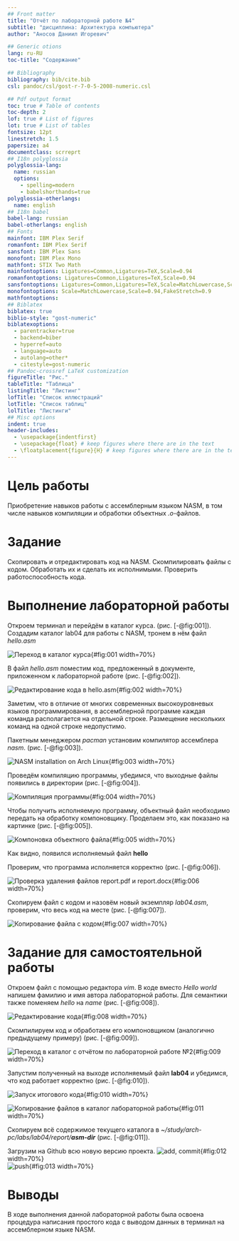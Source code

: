 ```yaml
---
## Front matter
title: "Отчёт по лабораторной работе №4"
subtitle: "дисциплина: Архитектура компьютера"
author: "Аносов Даниил Игоревич"

## Generic otions
lang: ru-RU
toc-title: "Содержание"

## Bibliography
bibliography: bib/cite.bib
csl: pandoc/csl/gost-r-7-0-5-2008-numeric.csl

## Pdf output format
toc: true # Table of contents
toc-depth: 2
lof: true # List of figures
lot: true # List of tables
fontsize: 12pt
linestretch: 1.5
papersize: a4
documentclass: scrreprt
## I18n polyglossia
polyglossia-lang:
  name: russian
  options:
	- spelling=modern
	- babelshorthands=true
polyglossia-otherlangs:
  name: english
## I18n babel
babel-lang: russian
babel-otherlangs: english
## Fonts
mainfont: IBM Plex Serif
romanfont: IBM Plex Serif
sansfont: IBM Plex Sans
monofont: IBM Plex Mono
mathfont: STIX Two Math
mainfontoptions: Ligatures=Common,Ligatures=TeX,Scale=0.94
romanfontoptions: Ligatures=Common,Ligatures=TeX,Scale=0.94
sansfontoptions: Ligatures=Common,Ligatures=TeX,Scale=MatchLowercase,Scale=0.94
monofontoptions: Scale=MatchLowercase,Scale=0.94,FakeStretch=0.9
mathfontoptions:
## Biblatex
biblatex: true
biblio-style: "gost-numeric"
biblatexoptions:
  - parentracker=true
  - backend=biber
  - hyperref=auto
  - language=auto
  - autolang=other*
  - citestyle=gost-numeric
## Pandoc-crossref LaTeX customization
figureTitle: "Рис."
tableTitle: "Таблица"
listingTitle: "Листинг"
lofTitle: "Список иллюстраций"
lotTitle: "Список таблиц"
lolTitle: "Листинги"
## Misc options
indent: true
header-includes:
  - \usepackage{indentfirst}
  - \usepackage{float} # keep figures where there are in the text
  - \floatplacement{figure}{H} # keep figures where there are in the text
---
```


# Цель работы

Приобретение навыков работы с ассемблерным языком NASM, в том числе навыков компиляции и обработки объектных *.o*-файлов.

# Задание

Скопировать и отредактировать код на NASM. Скомпилировать файлы с кодом. Обработать их и сделать их исполнимыми. Проверить работоспособность кода.

# Выполнение лабораторной работы

Откроем терминал и перейдём в каталог курса.
(рис. [-@fig:001]).
 Создадим каталог lab04 для работы с NASM, тронем в нём файл *hello.asm*

![Переход в каталог курса](image/image-1.png){#fig:001 width=70%}

В файл *hello.asm* поместим код, предложенный в документе, приложенном к лабораторной работе (рис. [-@fig:002]).

![Редактирование кода в hello.asm](image/image-2.png){#fig:002 width=70%}

Заметим, что в отличие от многих современных высокоуровневых языков программирования, в ассемблерной программе каждая команда располагается на отдельной строке. Размещение нескольких команд на одной строке недопустимо. 

Пакетным менеджером *pacman* установим компилятор ассемблера *nasm*. (рис. [-@fig:003]).

![NASM installation on Arch Linux](image/image-3.png){#fig:003 width=70%}

Проведём компиляцию программы, убедимся, что выходные файлы появились в директории
(рис. [-@fig:004]).

![Компиляция программы](image/image-4.png){#fig:004 width=70%}

Чтобы получить исполняемую программу, объектный файл
необходимо передать на обработку компоновщику. Проделаем это, как показано на картинке (рис. [-@fig:005]).

![Компоновка объектного файла](image/image-5.png){#fig:005 width=70%}

Как видно, появился исполняемый файл **hello**

Проверим, что программа исполняется корректно (рис. [-@fig:006]).

![Проверка удаления файлов report.pdf и report.docx](image/image-6.png){#fig:006 width=70%}

Скопируем файл с кодом и назовём новый экземпляр *lab04.asm*, проверим, что весь код на месте (рис. [-@fig:007]).

![Копирование файла с кодом](image/image-7.png){#fig:007 width=70%}

# Задание для самостоятельной работы

Откроем файл с помощью редактора *vim*.
В коде вместо *Hello world* напишем фамилию и имя автора лабораторной работы. Для семантики также поменяем *hello* на *name* (рис. [-@fig:008]).

![Редактирование кода](image/image-8.png){#fig:008 width=70%}

Скомпилируем код и обработаем его компоновщиком (аналогично предыдущему примеру) (рис. [-@fig:009]).

![Переход в каталог с отчётом по лабораторной работе №2](image/image-9.png){#fig:009 width=70%}

Запустим полученный на выходе исполняемый файл **lab04** и убедимся, что код работает корректно (рис. [-@fig:010]).

![Запуск итогового кода](image/image-10.png){#fig:010 width=70%}

![Копирование файлов в каталог лабораторной работы](image/image-11.png){#fig:011 width=70%}

Скопируем всё содержимое текущего каталога в *~/study/arch-pc/labs/lab04/report/**asm-dir*** (рис. [-@fig:011]).

Загрузим на Github всю новую версию проекта.
![add, commit](image/image-12.png){#fig:012 width=70%}\
![push](image/image-13.png){#fig:013 width=70%}

# Выводы

В ходе выполнения данной лабораторной работы была освоена процедура написания простого кода с выводом данных в терминал на ассемблерном языке NASM.

